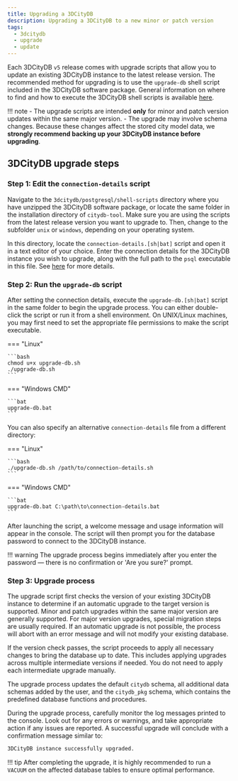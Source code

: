 ```yaml
---
title: Upgrading a 3DCityDB
description: Upgrading a 3DCityDB to a new minor or patch version
tags:
  - 3dcitydb
  - upgrade
  - update
---
```


Each 3DCityDB `v5` release comes with upgrade scripts that allow you to update an existing 3DCityDB instance to the latest
release version. The recommended method for upgrading is to use the `upgrade-db` shell script included in the 3DCityDB
software package. General information on where to find and how to execute the 3DCityDB shell scripts is
available [here](db-scripts.md#shell-scripts).

!!! note
    - The upgrade scripts are intended **only** for minor and patch version updates within the same major version.
    - The upgrade may involve schema changes. Because these changes affect the stored city model data,
      we **strongly recommend backing up your 3DCityDB instance before upgrading**.

## 3DCityDB upgrade steps

### Step 1: Edit the `connection-details` script

Navigate to the `3dcitydb/postgresql/shell-scripts` directory where you have unzipped the 3DCityDB software package,
or locate the same folder in the installation directory of `citydb-tool`. Make sure you are using the scripts from the
latest release version you want to upgrade to. Then, change to the subfolder `unix` or `windows`, depending on your
operating system. 

In this directory, locate the `connection-details.[sh|bat]` script and open it in a text editor of your choice. Enter the
connection details for the 3DCityDB instance you wish to upgrade, along with the full path to the `psql`
executable in this file. See [here](db-scripts.md#shell-scripts) for more details.

### Step 2: Run the `upgrade-db` script

After setting the connection details, execute the `upgrade-db.[sh|bat]` script in the same folder to begin the upgrade
process. You can either double-click the script or run it from a shell environment. On UNIX/Linux machines, you may
first need to set the appropriate file permissions to make the script executable.

=== "Linux"

    ```bash
    chmod u+x upgrade-db.sh
    ./upgrade-db.sh
    ```

=== "Windows CMD"

    ```bat
    upgrade-db.bat
    ```

You can also specify an alternative `connection-details` file from a different directory:

=== "Linux"

    ```bash
    ./upgrade-db.sh /path/to/connection-details.sh
    ```

=== "Windows CMD"

    ```bat
    upgrade-db.bat C:\path\to\connection-details.bat
    ```

After launching the script, a welcome message and usage information will appear in the console. The script will then
prompt you for the database password to connect to the 3DCityDB instance.

!!! warning
    The upgrade process begins immediately after you enter the password — there is no confirmation or 'Are you sure?' prompt.

### Step 3: Upgrade process

The upgrade script first checks the version of your existing 3DCityDB instance to determine if an automatic upgrade to the
target version is supported. Minor and patch upgrades within the same major version are generally supported. For major
version upgrades, special migration steps are usually required. If an automatic upgrade is not possible, the process
will abort with an error message and will not modify your existing database.

If the version check passes, the script proceeds to apply all necessary changes to bring the database up to date. This
includes applying upgrades across multiple intermediate versions if needed. You do not need to apply each intermediate
upgrade manually.

The upgrade process updates the default `citydb` schema, all additional data schemas added by the user, and the `citydb_pkg`
schema, which contains the predefined database functions and procedures.

During the upgrade process, carefully monitor the log messages printed to the console. Look out for any errors or
warnings, and take appropriate action if any issues are reported. A successful upgrade will conclude with a
confirmation message similar to:

```bash
3DCityDB instance successfully upgraded.
```

!!! tip
    After completing the upgrade, it is highly recommended to run a `VACUUM` on the affected database tables to ensure optimal
    performance.